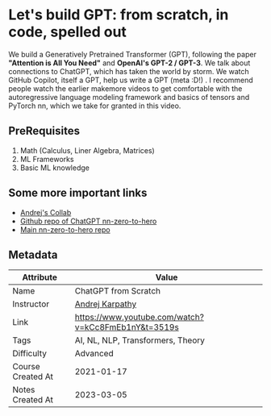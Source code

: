 # Let's build GPT: from scratch, in code, spelled out

We build a Generatively Pretrained Transformer (GPT), following the paper **"Attention is All You Need"** and **OpenAI's GPT-2 / GPT-3**. We talk about connections to ChatGPT, which has taken the world by storm. We watch GitHub Copilot, itself a GPT, help us write a GPT (meta :D!) . I recommend people watch the earlier makemore videos to get comfortable with the autoregressive language modeling framework and basics of tensors and PyTorch nn, which we take for granted in this video.

## PreRequisites

1. Math (Calculus, Liner Algebra, Matrices)
2. ML Frameworks
3. Basic ML knowledge

## Some more important links

- [Andrej's Collab](https://colab.research.google.com/drive/1JMLa53HDuA-i7ZBmqV7ZnA3c_fvtXnx-?usp=sharing)
- [Github repo of ChatGPT nn-zero-to-hero](https://github.com/karpathy/ng-video-lecture)
- [Main nn-zero-to-hero repo](https://github.com/karpathy/nn-zero-to-hero)

## Metadata

| Attribute         | Value                                                        |
|-------------------|--------------------------------------------------------------|
| Name              | ChatGPT from Scratch                                         |
| Instructor        | [Andrej Karpathy](https://karpathy.ai/)                      |
| Link              | <https://www.youtube.com/watch?v=kCc8FmEb1nY&t=3519s>        |
| Tags              | AI, NL, NLP, Transformers, Theory                            |
| Difficulty        | Advanced                                                     |
| Course Created At | 2021-01-17                                                   |
| Notes Created At  | 2023-03-05                                                   |
